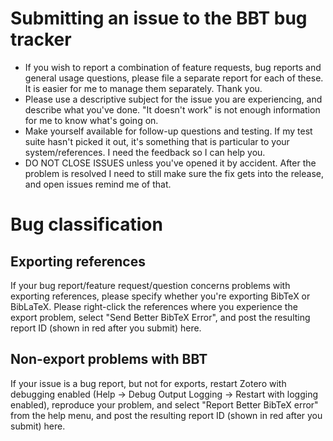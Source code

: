 # Submitting an issue to the BBT bug tracker

* If you wish to report a combination of feature requests, bug reports and general usage questions, please file a separate report for each of these. It is easier for me to manage them separately. Thank you.
* Please use a descriptive subject for the issue you are experiencing, and describe what you've done. "It doesn't work" is not enough information for me to know what's going on.
* Make yourself available for follow-up questions and testing. If my test suite hasn't picked it out, it's something that is particular to your system/references. I need the feedback so I can help you.
* DO NOT CLOSE ISSUES unless you've opened it by accident. After the problem is resolved I need to still make sure the fix gets into the release, and open issues remind me of that.

# Bug classification

## Exporting references

If your bug report/feature request/question concerns problems with exporting references, please specify whether you're exporting BibTeX or BibLaTeX. Please right-click the references where you experience the export problem, select "Send Better BibTeX Error", and post the resulting report ID (shown in red after you submit) here.

## Non-export problems with BBT

If your issue is a bug report, but not for exports, restart Zotero with debugging enabled (Help -> Debug Output Logging -> Restart with logging enabled), reproduce your problem, and select "Report Better BibTeX error" from the help menu, and post the resulting report ID (shown in red after you submit) here.
